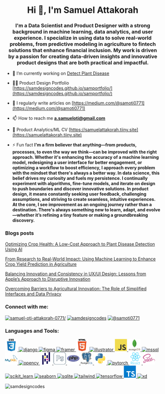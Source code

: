<h1 align="center">Hi 👋, I'm Samuel Attakorah</h1>
<h3 align="center">I'm a Data Scientist and Product Designer with a strong background in machine learning, data
    analytics, and user experience. I specialize in using data to solve real-world problems, from predictive modeling in
    agriculture to fintech solutions that enhance financial inclusion. My work is driven by a passion for creating
    data-driven insights and innovative product designs that are both practical and impactful.</h3>

- 🔭 I’m currently working on [Detect Plant Disease](https://detectplantdisease.streamlit.app/)

- 👨‍💻 Product Design Portfolio
[https://samdesigncodes.github.io/samportfolio/](https://samdesigncodes.github.io/samportfolio/)

- 📝 I regularly write articles on [https://medium.com/@samoti0771](https://medium.com/@samoti0771)

- 📫 How to reach me **a.samueloti@gmail.com**

- 📄 Product Analytics/ML CV [https://samuelattakorah.tiiny.site](https://samuelattakorah.tiiny.site)

- ⚡ Fun fact **I'm a firm believer that anything—from products, processes, to even the way we think—can be improved with
the right approach. Whether it's enhancing the accuracy of a machine learning model, redesigning a user interface for
better engagement, or optimizing a workflow to boost efficiency, I approach every problem with the mindset that there's
always a better way. In data science, this belief drives my curiosity and fuels my persistence. I continually experiment
with algorithms, fine-tune models, and iterate on design to push boundaries and discover innovative solutions. In
product design, it means constantly seeking user feedback, challenging assumptions, and striving to create seamless,
intuitive experiences. At the core, I see improvement as an ongoing journey rather than a destination. There's always
something new to learn, adapt, and evolve—whether it’s refining a tiny feature or making a groundbreaking discovery.**

### Blogs posts
<!-- BLOG-POST-LIST:START -->
[Optimizing Crop Health: A Low-Cost Approach to Plant Disease Detection Using AI](https://medium.com/@samoti0771/optimizing-crop-health-a-low-cost-approach-to-plant-disease-detection-using-ai-7939010ef916)

[From Research to Real-World Impact: Using Machine Learning to Enhance Crop Yield Prediction in Agriculture](https://medium.com/@samoti0771/from-research-to-real-world-impact-using-machine-learning-to-enhance-crop-yield-prediction-in-7f154c5b4d62)

[Balancing Innovation and Consistency in UX/UI Design: Lessons from Apple’s Approach to Disruptive Innovation](https://medium.com/@samoti0771/balancing-innovation-and-consistency-in-ux-ui-design-lessons-from-apples-approach-to-disruptive-1c7a4971c9b0)

[Overcoming Barriers to Agricultural Innovation: The Role of Simplified Interfaces and Data Privacy](https://medium.com/@samoti0771/overcoming-barriers-to-agricultural-innovation-the-role-of-simplified-interfaces-and-data-privacy-834a8751346a)
<!-- BLOG-POST-LIST:END -->

<h3 align="left">Connect with me:</h3>
<p align="left">
    <a href="https://linkedin.com/in/samuel-oti-attakorah-0771/" target="blank"><img align="center"
            src="https://raw.githubusercontent.com/rahuldkjain/github-profile-readme-generator/master/src/images/icons/Social/linked-in-alt.svg"
            alt="samuel-oti-attakorah-0771/" height="30" width="40" /></a>
    <a href="https://dribbble.com/samdesigncodes" target="blank"><img align="center"
            src="https://raw.githubusercontent.com/rahuldkjain/github-profile-readme-generator/master/src/images/icons/Social/dribbble.svg"
            alt="samdesigncodes" height="30" width="40" /></a>
    <a href="https://medium.com/@samoti0771" target="blank"><img align="center"
            src="https://raw.githubusercontent.com/rahuldkjain/github-profile-readme-generator/master/src/images/icons/Social/medium.svg"
            alt="@samoti0771" height="30" width="40" /></a>
</p>

<h3 align="left">Languages and Tools:</h3>
<p align="left"> <a href="https://www.w3schools.com/css/" target="_blank" rel="noreferrer"> <img
            src="https://raw.githubusercontent.com/devicons/devicon/master/icons/css3/css3-original-wordmark.svg"
            alt="css3" width="40" height="40" /> </a> <a href="https://www.djangoproject.com/" target="_blank"
        rel="noreferrer"> <img src="https://cdn.worldvectorlogo.com/logos/django.svg" alt="django" width="40"
            height="40" /> </a> <a href="https://www.figma.com/" target="_blank" rel="noreferrer"> <img
            src="https://www.vectorlogo.zone/logos/figma/figma-icon.svg" alt="figma" width="40" height="40" /> </a> <a
        href="https://www.framer.com/" target="_blank" rel="noreferrer"> <img
            src="https://www.vectorlogo.zone/logos/framer/framer-icon.svg" alt="framer" width="40" height="40" /> </a>
    <a href="https://www.w3.org/html/" target="_blank" rel="noreferrer"> <img
            src="https://raw.githubusercontent.com/devicons/devicon/master/icons/html5/html5-original-wordmark.svg"
            alt="html5" width="40" height="40" /> </a> <a href="https://www.adobe.com/in/products/illustrator.html"
        target="_blank" rel="noreferrer"> <img
            src="https://www.vectorlogo.zone/logos/adobe_illustrator/adobe_illustrator-icon.svg" alt="illustrator"
            width="40" height="40" /> </a> <a href="https://developer.mozilla.org/en-US/docs/Web/JavaScript"
        target="_blank" rel="noreferrer"> <img
            src="https://raw.githubusercontent.com/devicons/devicon/master/icons/javascript/javascript-original.svg"
            alt="javascript" width="40" height="40" /> </a> <a href="https://www.mongodb.com/" target="_blank"
        rel="noreferrer"> <img
            src="https://raw.githubusercontent.com/devicons/devicon/master/icons/mongodb/mongodb-original-wordmark.svg"
            alt="mongodb" width="40" height="40" /> </a> <a href="https://www.microsoft.com/en-us/sql-server"
        target="_blank" rel="noreferrer"> <img src="https://www.svgrepo.com/show/303229/microsoft-sql-server-logo.svg"
            alt="mssql" width="40" height="40" /> </a> <a href="https://www.mysql.com/" target="_blank"
        rel="noreferrer"> <img
            src="https://raw.githubusercontent.com/devicons/devicon/master/icons/mysql/mysql-original-wordmark.svg"
            alt="mysql" width="40" height="40" /> </a> <a href="https://opencv.org/" target="_blank" rel="noreferrer">
        <img src="https://www.vectorlogo.zone/logos/opencv/opencv-icon.svg" alt="opencv" width="40" height="40" /> </a>
    <a href="https://pandas.pydata.org/" target="_blank" rel="noreferrer"> <img
            src="https://raw.githubusercontent.com/devicons/devicon/2ae2a900d2f041da66e950e4d48052658d850630/icons/pandas/pandas-original.svg"
            alt="pandas" width="40" height="40" /> </a> <a href="https://www.photoshop.com/en" target="_blank"
        rel="noreferrer"> <img
            src="https://raw.githubusercontent.com/devicons/devicon/master/icons/photoshop/photoshop-line.svg"
            alt="photoshop" width="40" height="40" /> </a> <a href="https://www.php.net" target="_blank"
        rel="noreferrer"> <img
            src="https://raw.githubusercontent.com/devicons/devicon/master/icons/php/php-original.svg" alt="php"
            width="40" height="40" /> </a> <a href="https://www.postgresql.org" target="_blank" rel="noreferrer"> <img
            src="https://raw.githubusercontent.com/devicons/devicon/master/icons/postgresql/postgresql-original-wordmark.svg"
            alt="postgresql" width="40" height="40" /> </a> <a href="https://www.python.org" target="_blank"
        rel="noreferrer"> <img
            src="https://raw.githubusercontent.com/devicons/devicon/master/icons/python/python-original.svg"
            alt="python" width="40" height="40" /> </a> <a href="https://pytorch.org/" target="_blank" rel="noreferrer">
        <img src="https://www.vectorlogo.zone/logos/pytorch/pytorch-icon.svg" alt="pytorch" width="40" height="40" />
    </a> <a href="https://reactjs.org/" target="_blank" rel="noreferrer"> <img
            src="https://raw.githubusercontent.com/devicons/devicon/master/icons/react/react-original-wordmark.svg"
            alt="react" width="40" height="40" /> </a> <a href="https://sass-lang.com" target="_blank" rel="noreferrer">
        <img src="https://raw.githubusercontent.com/devicons/devicon/master/icons/sass/sass-original.svg" alt="sass"
            width="40" height="40" /> </a> <a href="https://scikit-learn.org/" target="_blank" rel="noreferrer"> <img
            src="https://upload.wikimedia.org/wikipedia/commons/0/05/Scikit_learn_logo_small.svg" alt="scikit_learn"
            width="40" height="40" /> </a> <a href="https://seaborn.pydata.org/" target="_blank" rel="noreferrer"> <img
            src="https://seaborn.pydata.org/_images/logo-mark-lightbg.svg" alt="seaborn" width="40" height="40" /> </a>
    <a href="https://www.sqlite.org/" target="_blank" rel="noreferrer"> <img
            src="https://www.vectorlogo.zone/logos/sqlite/sqlite-icon.svg" alt="sqlite" width="40" height="40" /> </a>
    <a href="https://tailwindcss.com/" target="_blank" rel="noreferrer"> <img
            src="https://www.vectorlogo.zone/logos/tailwindcss/tailwindcss-icon.svg" alt="tailwind" width="40"
            height="40" /> </a> <a href="https://www.tensorflow.org" target="_blank" rel="noreferrer"> <img
            src="https://www.vectorlogo.zone/logos/tensorflow/tensorflow-icon.svg" alt="tensorflow" width="40"
            height="40" /> </a> <a href="https://www.typescriptlang.org/" target="_blank" rel="noreferrer"> <img
            src="https://raw.githubusercontent.com/devicons/devicon/master/icons/typescript/typescript-original.svg"
            alt="typescript" width="40" height="40" /> </a> <a href="https://www.adobe.com/products/xd.html"
        target="_blank" rel="noreferrer"> <img src="https://cdn.worldvectorlogo.com/logos/adobe-xd.svg" alt="xd"
            width="40" height="40" /> </a> </p>

<p><img align="center"
        src="https://github-readme-stats.vercel.app/api/top-langs?username=samdesigncodes&show_icons=true&locale=en&layout=compact"
        alt="samdesigncodes" /></p>
